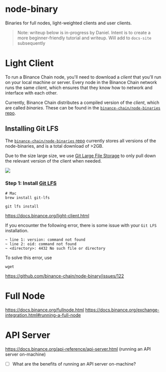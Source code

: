 # node-binary
Binaries for full nodes, light-weighted clients and user clients.

> Note: writeup below is in-progress by Daniel. Intent is to create a more beginner-friendly tutorial and writeup. Will add to `docs-site` subsequently

# Light Client

To run a Binance Chain node, you'll need to download a _client_ that you'll run on your local machine or server. Every node in the Binance Chain network runs the same _client_, which ensures that they know how to network and interface with each other.

Currently, Binance Chain distributes a compiled version of the _client_, which are called _binaries_. These can be found in the [`binance-chain/node-binaries` repo](https://github.com/binance-chain/node-binary).

## Installing Git LFS

The [`binance-chain/node-binaries` repo](https://github.com/binance-chain/node-binary) currently stores all versions of the node-binaries, and is a total download of >2GB.

Due to the size large size, we use [Git Large File Storage](https://git-lfs.github.com/) to only pull down the relevant version of the client when needed.

![](images/git-lfs-homepage.png)

### Step 1: Install [Git LFS](https://git-lfs.github.com/)

```shell
# Mac
brew install git-lfs
```

```
git lfs install
```


https://docs.binance.org/light-client.html

If you encounter the following error, there is some issue with your `Git LFS` installation.

```
~ line 1: version: command not found
~ line 2: oid: command not found
~ <directory>: 4432 No such file or directory
```

To solve this error, use

```
wget
```

https://github.com/binance-chain/node-binary/issues/122

# Full Node

https://docs.binance.org/fullnode.html
https://docs.binance.org/exchange-integration.html#running-a-full-node

# API Server

https://docs.binance.org/api-reference/api-server.html (running an API server on-machine)

-   [ ] What are the benefits of running an API server on-machine?
